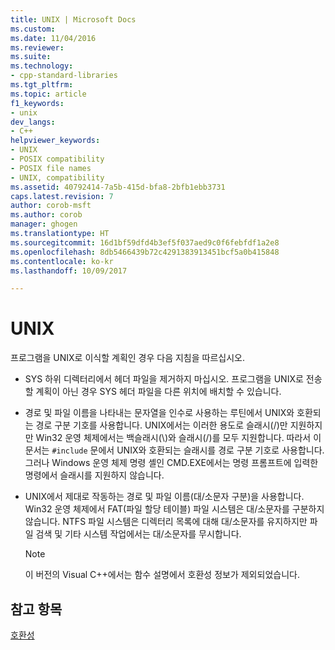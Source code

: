 ```yaml
---
title: UNIX | Microsoft Docs
ms.custom: 
ms.date: 11/04/2016
ms.reviewer: 
ms.suite: 
ms.technology:
- cpp-standard-libraries
ms.tgt_pltfrm: 
ms.topic: article
f1_keywords:
- unix
dev_langs:
- C++
helpviewer_keywords:
- UNIX
- POSIX compatibility
- POSIX file names
- UNIX, compatibility
ms.assetid: 40792414-7a5b-415d-bfa8-2bfb1ebb3731
caps.latest.revision: 7
author: corob-msft
ms.author: corob
manager: ghogen
ms.translationtype: HT
ms.sourcegitcommit: 16d1bf59dfd4b3ef5f037aed9c0f6febfdf1a2e8
ms.openlocfilehash: 8db5466439b72c4291383913451bcf5a0b415848
ms.contentlocale: ko-kr
ms.lasthandoff: 10/09/2017

---
```

# <a name="unix"></a>UNIX
프로그램을 UNIX로 이식할 계획인 경우 다음 지침을 따르십시오.  
  
-   SYS 하위 디렉터리에서 헤더 파일을 제거하지 마십시오. 프로그램을 UNIX로 전송할 계획이 아닌 경우 SYS 헤더 파일을 다른 위치에 배치할 수 있습니다.  
  
-   경로 및 파일 이름을 나타내는 문자열을 인수로 사용하는 루틴에서 UNIX와 호환되는 경로 구분 기호를 사용합니다. UNIX에서는 이러한 용도로 슬래시(/)만 지원하지만 Win32 운영 체제에서는 백슬래시(\\)와 슬래시(/)를 모두 지원합니다. 따라서 이 문서는 `#include` 문에서 UNIX와 호환되는 슬래시를 경로 구분 기호로 사용합니다. 그러나 Windows 운영 체제 명령 셸인 CMD.EXE에서는 명령 프롬프트에 입력한 명령에서 슬래시를 지원하지 않습니다.  
  
-   UNIX에서 제대로 작동하는 경로 및 파일 이름(대/소문자 구분)을 사용합니다. Win32 운영 체제에서 FAT(파일 할당 테이블) 파일 시스템은 대/소문자를 구분하지 않습니다. NTFS 파일 시스템은 디렉터리 목록에 대해 대/소문자를 유지하지만 파일 검색 및 기타 시스템 작업에서는 대/소문자를 무시합니다.  
  
    > [!NOTE]
    >  이 버전의 Visual C++에서는 함수 설명에서 호환성 정보가 제외되었습니다.  
  
## <a name="see-also"></a>참고 항목  
 [호환성](../c-runtime-library/compatibility.md)
